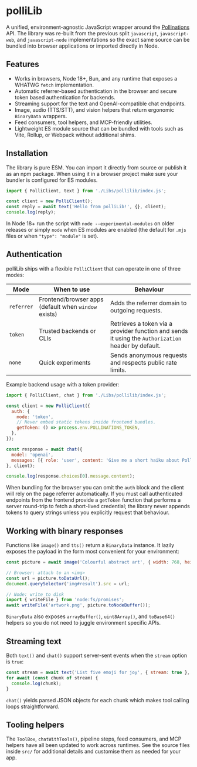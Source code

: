 # polliLib

A unified, environment-agnostic JavaScript wrapper around the [Pollinations](https://pollinations.ai) API.  The library was
re-built from the previous split `javascript`, `javascript-web`, and `javascript-node` implementations so the exact same
source can be bundled into browser applications or imported directly in Node.

## Features

- Works in browsers, Node 18+, Bun, and any runtime that exposes a WHATWG `fetch` implementation.
- Automatic referrer-based authentication in the browser and secure token based authentication for backends.
- Streaming support for the text and OpenAI-compatible chat endpoints.
- Image, audio (TTS/STT), and vision helpers that return ergonomic `BinaryData` wrappers.
- Feed consumers, tool helpers, and MCP-friendly utilities.
- Lightweight ES module source that can be bundled with tools such as Vite, Rollup, or Webpack without additional shims.

## Installation

The library is pure ESM.  You can import it directly from source or publish it as an npm package.  When using it in a browser
project make sure your bundler is configured for ES modules.

```js
import { PolliClient, text } from './Libs/pollilib/index.js';

const client = new PolliClient();
const reply = await text('Hello from polliLib!', {}, client);
console.log(reply);
```

In Node 18+ run the script with `node --experimental-modules` on older releases or simply `node` when ES modules are enabled
(the default for `.mjs` files or when `"type": "module"` is set).

## Authentication

polliLib ships with a flexible `PolliClient` that can operate in one of three modes:

| Mode       | When to use                                         | Behaviour |
|------------|-----------------------------------------------------|-----------|
| `referrer` | Frontend/browser apps (default when `window` exists) | Adds the referrer domain to outgoing requests. |
| `token`    | Trusted backends or CLIs                            | Retrieves a token via a provider function and sends it using the `Authorization` header by default. |
| `none`     | Quick experiments                                   | Sends anonymous requests and respects public rate limits. |

Example backend usage with a token provider:

```js
import { PolliClient, chat } from './Libs/pollilib/index.js';

const client = new PolliClient({
  auth: {
    mode: 'token',
    // Never embed static tokens inside frontend bundles.
    getToken: () => process.env.POLLINATIONS_TOKEN,
  },
});

const response = await chat({
  model: 'openai',
  messages: [{ role: 'user', content: 'Give me a short haiku about Pollinations.' }],
}, client);

console.log(response.choices[0].message.content);
```

When bundling for the browser you can omit the `auth` block and the client will rely on the page referrer automatically.
If you must call authenticated endpoints from the frontend provide a `getToken` function that performs a server round-trip to
fetch a short-lived credential; the library never appends tokens to query strings unless you explicitly request that behaviour.

## Working with binary responses

Functions like `image()` and `tts()` return a `BinaryData` instance.  It lazily exposes the payload in the form most convenient
for your environment:

```js
const picture = await image('Colourful abstract art', { width: 768, height: 512 }, client);

// Browser: attach to an <img>
const url = picture.toDataUrl();
document.querySelector('img#result').src = url;

// Node: write to disk
import { writeFile } from 'node:fs/promises';
await writeFile('artwork.png', picture.toNodeBuffer());
```

`BinaryData` also exposes `arrayBuffer()`, `uint8Array()`, and `toBase64()` helpers so you do not need to juggle environment
specific APIs.

## Streaming text

Both `text()` and `chat()` support server-sent events when the `stream` option is `true`:

```js
const stream = await text('List five emoji for joy', { stream: true }, client);
for await (const chunk of stream) {
  console.log(chunk);
}
```

`chat()` yields parsed JSON objects for each chunk which makes tool calling loops straightforward.

## Tooling helpers

The `ToolBox`, `chatWithTools()`, pipeline steps, feed consumers, and MCP helpers have all been updated to work across
runtimes.  See the source files inside `src/` for additional details and customise them as needed for your app.

